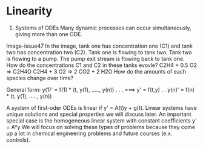 # Linearity
1. Systems of ODEs
Many dynamic processes can occur simultaneously, giving more than one ODE.


Image-issue47
In the image, tank one has concentration one (C1) and tank two has concentration two (C2). Tank one is flowing to tank two. Tank two is flowing to a pump. The pump exit stream is flowing back to tank one. 
How do the concentrations C1 and C2 in these tanks evovle?
C2H4 + 0.5 O2 => C2H4O
C2H4 + 3 O2 => 2 CO2 + 2 H2O
How do the amounts of each species change over time?


General form: 
y(1)' = f(1) * (t, y(1), ....., y(n))
.
.
.                                                   ===>     y' = f(t,y)
.
.
y(n)' = f(n) * (t, y(1), ....., y(n))


A system of first-oder ODEs is linear if y' = A(t)y + g(t).
Linear systems have unique solutions and special properties we will discuss later. 
An important special case is the homogeneous linear system with constant coefficients y' = A*y
We will focus on solving these types of problems because they come up a lot in chemical engineering problems and future courses (e.x. controls).
